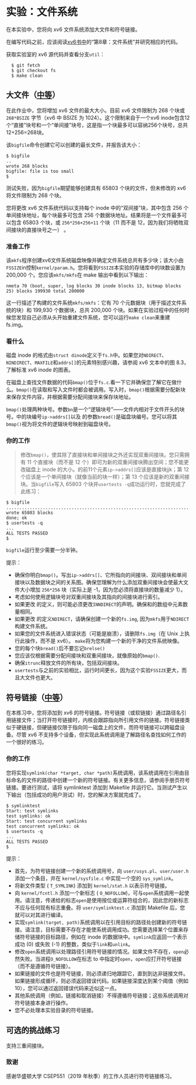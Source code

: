 # 实验：文件系统

在本实验中，您将向 xv6 文件系统添加大文件和符号链接。

在编写代码之前，应该阅读[xv6书中](https://pdos.csail.mit.edu/6.828/2023/xv6/book-riscv-rev3.pdf)的“第8章：文件系统”并研究相应的代码。

获取实验室的 xv6 源代码并查看分支`util`：

```
  $ git fetch
  $ git checkout fs
  $ make clean
```

## 大文件（[中等](https://pdos.csail.mit.edu/6.828/2023/labs/guidance.html)）

在此作业中，您将增加 xv6 文件的最大大小。目前 xv6 文件限制为 268 个块或 `268*BSIZE` 字节（xv6 中 BSIZE 为 1024）。这个限制来自于一个xv6 inode包含12个“直接”块号和一个“单间接”块号，这是指一个块最多可以容纳256个块号，总共12+256=268块。

该`bigfile`命令创建它可以创建的最长文件，并报告该大小：

```
$ bigfile
..
wrote 268 blocks
bigfile: file is too small
$
```

测试失败，因为`bigfile`期望能够创建具有 65803 个块的文件，但未修改的 xv6 将文件限制为 268 个块。

您将更改 xv6 文件系统代码以支持每个 inode 中的“双间接”块，其中包含 256 个单间接块地址，每个块最多可包含 256 个数据块地址。结果将是一个文件最多可以包含 65803 个块，或 `256*256+256+11` 个块（11 而不是 12，因为我们将牺牲双间接块的直接块号之一） 。

### 准备工作

该`mkfs`程序创建xv6文件系统磁盘映像并确定文件系统总共有多少块；该大小由`FSSIZE`in控制`kernel/param.h`。您将看到`FSSIZE`本实验的存储库中的块数设置为 200,000 个。您应该`mkfs/mkfs`在 make 输出中看到以下输出：

```
nmeta 70 (boot, super, log blocks 30 inode blocks 13, bitmap blocks 25) blocks 199930 total 200000
```

这一行描述了构建的文件系统`mkfs/mkfs`：它有 70 个元数据块（用于描述文件系统的块）和 199,930 个数据块，总共 200,000 个块。如果在实验过程中的任何时候您发现自己必须从头开始重建文件系统，您可以运行`make clean`来重建 fs.img。

### 看什么

磁盘 inode 的格式由`struct dinode`定义于`fs.h`中。如果您对`NDIRECT`、`NINDIRECT`、`MAXFILE`和`addrs[]`的元素特别感兴趣，请参阅 xv6 文本中的图 8.3，了解标准 xv6 inode 的图表。

在磁盘上查找文件数据的代码`bmap()`位于`fs.c`.看一下它并确保您了解它在做什么。`bmap()`在读取和写入文件时都会被调用。写入时，`bmap()`根据需要分配新块来保存文件内容，并根据需要分配间接块来保存块地址。

`bmap()`处理两种块号。参数`bn`是一个“逻辑块号”——文件内相对于文件开头的块号。中的块编号`ip->addrs[]`以及 的参数`bread()`是磁盘块编号。您可以将其`bmap()`视为将文件的逻辑块号映射到磁盘块号。

### 你的工作

> 修改`bmap()`，使其除了直接块和单间接块之外还实现双重间接块。您只需拥有 11 个直接块（而不是 12 个）即可为新的双重间接块腾出空间；您不能更改磁盘上 inode 的大小。的前11个元素`ip->addrs[]`应该是直接块jjk；第 12 个应该是一个单间接块（就像当前的块一样）；第 13 个应该是新的双重间接块。当`bigfile`写入 65803 个块并`usertests -q`成功运行时，您就完成了此练习：

```
$ bigfile
..................................................................................................................................................................................................................................................................................................................................................................................................................................................................................................................................................................................................................................................................................
wrote 65803 blocks
done; ok
$ usertests -q
...
ALL TESTS PASSED
$ 
```

`bigfile`运行至少需要一分半钟。

提示：

- 确保你明白`bmap()`。写出`ip->addrs[]`、它所指向的间接块、双间接块和单间接块以及数据块之间的关系图。确保您理解为什么添加双重间接块会使最大文件大小增加 `256*256` 块（实际上是 -1，因为您必须将直接块的数量减少 1）。
- 考虑如何使用逻辑块号对双重间接块及其指向的间接块进行索引。
- 如果更改 的定义，则可能必须更改`INNDIRECT`的声明。确保和的数组中元素数量相同。
- 如果更改 的定义`NDIRECT`，请确保创建一个新的`fs.img`, 因为`mkfs`用于`NDIRECT`构建文件系统。
- 如果您的文件系统进入错误状态（可能是崩溃），请删除`fs.img`（在 Unix 上执行此操作，而不是 xv6）。 `make`将为您构建一个新的干净的文件系统映像。
- 您的每个块`bread()`后不要忘记`brelse()`
- 您应该仅根据需要分配间接块和双重间接块，就像原始的`bmap()`.
- 确保`itrunc`释放文件的所有块，包括双间接块。
- `usertests`与之前的实验相比，运行时间更长，因为这个实验`FSSIZE`更大，而且大文件也更大。

## 符号链接（[中等](https://pdos.csail.mit.edu/6.828/2023/labs/guidance.html)）

在本练习中，您将添加到 xv6 的符号链接。符号链接（或软链接）通过路径名引用链接文件；当打开符号链接时，内核会跟踪指向所引用文件的链接。符号链接类似于硬链接，但硬链接仅限于指向同一磁盘上的文件，而符号链接可以跨磁盘设备。尽管 xv6 不支持多个设备，但实现此系统调用是了解路径名查找如何工作的一个很好的练习。

### 你的工作

您将实现`symlink(char *target, char *path)`系统调用，该系统调用在引用由目标命名的文件的路径中创建一个新的符号链接。有关更多信息，请参阅手册页符号链接。要进行测试，请将 symlinktest 添加到 Makefile 并运行它。当测试产生以下输出（包括成功的用户测试）时，您的解决方案就完成了。

```
$ symlinktest
Start: test symlinks
test symlinks: ok
Start: test concurrent symlinks
test concurrent symlinks: ok
$ usertests -q
...
ALL TESTS PASSED
$ 
```

提示：

- 首先，为符号链接创建一个新的系统调用号，向 `user/usys.pl`、`user/user.h` 添加一个条目，并在 `kernel/sysfile.c` 中实现一个空的 `sys_symlink`。
- 将新文件类型 ( `T_SYMLINK`) 添加到 `kernel/stat.h` 以表示符号链接。
- 向 `kernel/fcntl.h` 添加一个新标志 ( `O_NOFOLLOW`)，可与`open`系统调用一起使用。请注意，传递给的标志`open`是使用按位或运算符组合的，因此您的新标志不应与任何现有标志重叠。将 `user/symlinktest.c` 添加到 Makefile 后，您就可以对其进行编译。
- 实现`symlink(target, path)`系统调用以在引用目标的路径处创建新的符号链接。请注意，目标需要不存在才能使系统调用成功。您需要选择某个位置来存储符号链接的目标路径，例如在 inode 的数据块中。`symlink`应返回一个表示成功 (0) 或失败 (-1) 的整数，类似于`link`和`unlink`。
- 修改`open`系统调用以处理路径引用符号链接的情况。如果文件不存在，`open`必然失败。当进程`O_NOFOLLOW`在标志 to 中指定时`open`，`open`应打开符号链接（而不是遵循符号链接）。
- 如果链接的文件也是符号链接，则必须递归地跟踪它，直到到达非链接文件。如果链接形成循环，则必须返回错误代码。如果链接深度达到某个阈值（例如 10），您可以通过返回错误代码来近似这一点。
- 其他系统调用（例如，链接和取消链接）不得遵循符号链接；这些系统调用对符号链接本身进行操作。
- 您不必处理本实验目录的符号链接。

## 可选的挑战练习

支持三重间接块。

### 致谢

感谢华盛顿大学 CSEP551（2019 年秋季）的工作人员进行符号链接练习。